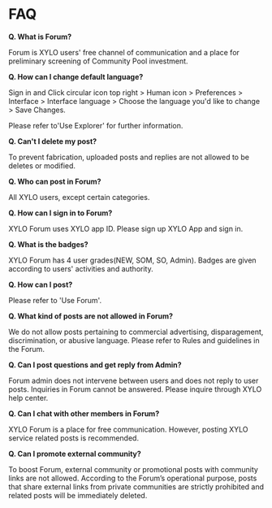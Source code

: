 # FAQ

**Q. What is Forum?**&#x20;

Forum is XYLO users' free channel of communication and a place for preliminary screening of Community Pool investment.

**Q. How can I change default language?**&#x20;

Sign in and Click circular icon top right > Human icon > Preferences > Interface > Interface language > Choose the language you'd like to change > Save Changes.

Please refer to'Use Explorer' for further information.

**Q. Can't I delete my post?**&#x20;

To prevent fabrication, uploaded posts and replies are not allowed to be deletes or modified.

**Q. Who can post in Forum?**&#x20;

All XYLO users, except certain categories.

**Q. How can I sign in to Forum?**&#x20;

XYLO Forum uses XYLO app ID. Please sign up XYLO App and sign in.

**Q. What is the badges?**&#x20;

XYLO Forum has 4 user grades(NEW, SOM, SO, Admin). Badges are given according to users' activities and authority.

**Q. How can I post?**&#x20;

Please refer to 'Use Forum'.

**Q. What kind of posts are not allowed in Forum?**&#x20;

We do not allow posts pertaining to commercial advertising, disparagement, discrimination, or abusive language. Please refer to Rules and guidelines in the Forum.

**Q. Can I post questions and get reply from Admin?**&#x20;

Forum admin does not intervene between users and does not reply to user posts. Inquiries in Forum cannot be answered. Please inquire through XYLO help center.

**Q. Can I chat with other members in Forum?**&#x20;

XYLO Forum is a place for free communication. However, posting XYLO service related posts is recommended.

**Q. Can I promote external community?**&#x20;

To boost Forum, external community or promotional posts with community links are not allowed. According to the Forum’s operational purpose, posts that share external links from private communities are strictly prohibited and related posts will be immediately deleted.
